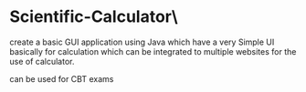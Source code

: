 # Scientific-Calculator\
create a basic GUI application using Java which have a very Simple UI basically for calculation which can be integrated to multiple websites for the use of calculator.

can be used for CBT exams
